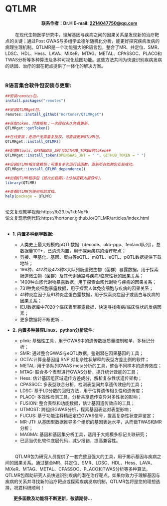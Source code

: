 # QTLMR

**&nbsp;&nbsp;&nbsp;&nbsp;&nbsp;&nbsp;&nbsp;&nbsp;&nbsp;&nbsp;&nbsp;&nbsp;&nbsp;&nbsp;&nbsp;&nbsp;&nbsp;&nbsp;&nbsp;&nbsp;&nbsp;&nbsp;&nbsp;&nbsp;&nbsp;&nbsp;&nbsp;&nbsp;&nbsp;&nbsp;&nbsp;&nbsp;&nbsp;&nbsp;&nbsp;联系作者：Dr.H E-mail: 2214047750@qq.com**
<br><br>
&nbsp;&nbsp;&nbsp;&nbsp;&nbsp;&nbsp;&nbsp;&nbsp;在现代生物医学研究中，理解基因与疾病之间的因果关系是发现新的治疗靶点的关键；通过Post GWAS与多组学孟德尔随机化分析，能更好探究疾病发病的病理生理机制。QTLMR是一个功能强大的R语言包，整合了MR、共定位、SMR、LDSC、HDL、Hess、LAVA、MiXeR、MTAG、METAL、CPASSOC、PLACO和TWAS分析等多种算法及多种可视化绘图功能。这些方法共同为快速识别疾病发病的诱因、治疗的潜在靶点提供了一体化的解决方案。
<br><br>

### R语言集合软件包安装与更新:
```r
##安装remotes包。
install.packages("remotes")

##安装QTLMRget包。
remotes::install_github("Hortoner/QTLMRget")

##获取token，付费授权；一次授权永久免费更新。
QTLMRget::getToken()

##在线安装；老用户无需重复授权，可直接更新QTLMR包。
QTLMRget::install_QTLMR()

##配置Rtools、OPENGWAS_JWT与GITHUB_TOKEN的token##
QTLMRget::install_token(OPENGWAS_JWT = " ", GITHUB_TOKEN = " ")

##安装QTLMR相关依赖包；可重复多次运行该函数，直到所有依赖包安装成功。
QTLMRget::install_QTLMR_dependence()

##加载QTLMR程序包（首次加载需1-2分钟更新内置软件）。
library(QTLMR)

##查看QTLMR包使用帮助文档。
help(package = QTLMR)
```

<br>
论文复现教学视频:https://b23.tv/1kbNqFk
<br>
论文复现示例代码:https://hortoner.github.io/QTLMR/articles/index.html
<br><br>



-  **1. 内置多种组学数据:**

    -   人类史上最大规模的pQTL数据（decode、ukb-ppp、fenland队列），总数据量10T+，已清洗内置，用于探索疾病的治疗靶点；
    -   剪接、甲基化、基因、蛋白等sQTL、mQTL、eQTL、pQTL数据提供下载地址；
    -   196种、412种及473种3大队列肠道微生物（菌群）暴露数据，用于探索肠道微生物（菌群）及其代谢通路与疾病/临床性状的因果关系；
    -   1400种血浆代谢物暴露数据，用于探索血浆代谢物与疾病的因果关系；
    -   731种免疫细胞暴露数据，用于探索人体免疫细胞与疾病的因果关系；
    -   41种炎症因子及91种炎症蛋白露数据，用于探索炎症因子或蛋白与疾病的因果关系；
    -   IEU数据库中7020个临床表型暴露数据，快速寻找疾病/临床性状的发病因素；
    -   更多数据将不断更新...
    

-  **2. 内置多种兼容Linux、python分析软件:**

    -   plink: 基础性工具，用于GWAS中的遗传数据质量控制和单、多标记分析；
    -   SMR: 通过整合GWAS与eQTL数据，鉴别潜在因果基因的工具；
    -   GCTA:计算全基因组 SNP 对复杂性状解释的表型方差比例的软件；
    -   METAL: 用于多队列GWAS meta分析的工具，整合不同样本的遗传效应；
    -   MTAG: 联合多个表型进行GWAS分析，提升统计效能的工具；
    -   Hess: 估计基因组区域遗传方差成分，解析复杂性状遗传架构；
    -   CPASSOC: 多表型联合分析，检测表型间共享遗传效应的工具；
    -   LDSC: 基于LD分数的回归方法，用于估算遗传相关性和遗传度；
    -   PLACO: 多效性检测工具，分析共享遗传变异对多性状的影响；
    -   FUSION: 整合表型和功能数据，估计基因遗传效应的工具；
    -   UTMOST: 跨组织GWAS分析，探索基因表达对表型影响；
    -   FUCUS: 基于功能注释精细定位GWAS信号，提高复杂性状变异鉴定；
    -   MR-JTI: 从基因型数据推导多个组织的基因表达水平，从而做TWAS和MR分析；
    -   MAGMA: 基因和基因集分析工具，适用于大规模多标记关联研究；
    -   已适当优化软件底层代码，减少报错，提高兼容性。
    
    
    
<br>
&nbsp;&nbsp;&nbsp;&nbsp;&nbsp;&nbsp;&nbsp;&nbsp;QTLMR包为研究人员提供了一套完整且强大的工具，用于揭示基因与疾病之间的因果关系。通过整合MR、共定位、SMR、LDSC、HDL、Hess、LAVA、MiXeR、MTAG、METAL、CPASSOC、PLACO和TWAS分析等多种算法，QTLMR包帮助研究人员快速识别疾病的潜在治疗靶点。如果你致力于理解基因与疾病的关系并寻找新的治疗靶点或探索疾病发病机制，QTLMR包将是您的理想选择，祝君科研顺利！
<br>

**&nbsp;&nbsp;&nbsp;&nbsp;&nbsp;&nbsp;&nbsp;&nbsp;更多函数及功能将不断更新，敬请期待...**
